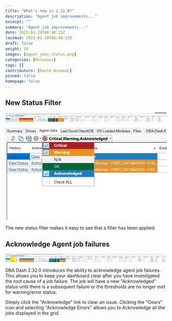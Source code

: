 ```yaml
---
title: "What's new in 2.32.0?"
description: "Agent job improvements..."
excerpt: ""
summary: "Agent job improvements..."
date: 2023-01-20T08:40:23Z
lastmod: 2023-01-20T08:40:23Z
draft: false
weight: 50
images: [agent_jobs_status.png]
categories: [Releases]
tags: []
contributors: [David Wiseman]
pinned: false
homepage: false
---
```

## New Status Filter

[![Agent Jobs](agent_jobs.png)](agent_jobs.png)

[![Agent Jobs status filter](agent_jobs_status.png)](agent_jobs_status.png)

The new status filter makes it easy to see that a filter has been applied.

## Acknowledge Agent job failures

[![Acknowledge Agent Jobs](agent_jobs_acknowledge.png)](agent_jobs_acknowledge.png)

DBA Dash 2.32.0 introduces the ability to acknowledge agent job failures.  This allows you to keep your dashboard clear after you have investigated the root cause of a job failure.  The job will have a new "Acknowledged" status until there is a subsequent failure or the thresholds are no longer met for warning/error status.

Simply click the "Acknowledge" link to clear an issue.  Clicking the "Gears" icon and selecting "Acknowledge Errors" allows you to Acknowledge all the jobs displayed in the grid.
